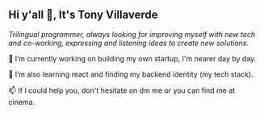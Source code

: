 ## Hi y'all 👋, It's Tony Villaverde

*Trilingual programmer, always looking for improving myself with new tech and co-working, expressing and listening ideas to create new solutions.*

🔭 I’m currently working on building my own startup, I'm nearer day by day.


🌱 I’m also learning react and finding my backend identity (my tech stack).


📫 If I could help you, don't hesitate on dm me or you can find me at cinema.



